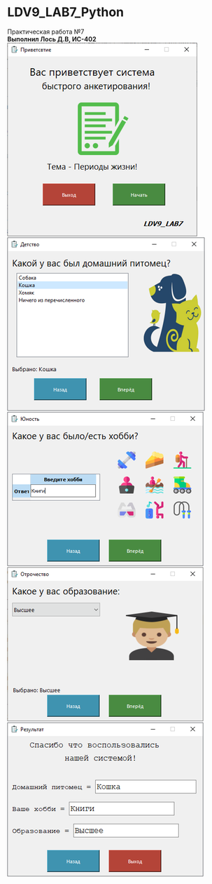 # LDV9_LAB7_Python
Практическая работа №7 <br />
**Выполнил Лось Д.В, ИС-402**
![Screenshot](screenshot.png)
![Screenshot](screenshot1.png)
![Screenshot](screenshot2.png)
![Screenshot](screenshot3.png)
![Screenshot](screenshot4.png)
